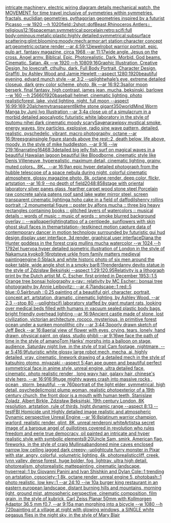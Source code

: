 [intricate machinery, electric wiring diagram details mechanical watch, the MOVEMENT for time travel inclusive of symmetries within symmetries, fractals, euclidian geometries, pythagorian geometries inspired by a futurist Picasso --w 1920 --h 1020](https://www.ebank.nz/aiartgenerator?category=intricate%2520machinery%2C%2520electric%2520wiring%2520diagram%2520details%2520mechanical%2520watch%2C%2520the%2520MOVEMENT%2520for%2520time%2520travel%2520inclusive%2520of%2520symmetries%2520within%2520symmetries%2C%2520fractals%2C%2520euclidian%2520geometries%2C%2520pythagorian%2520geometries%2520inspired%2520by%2520a%2520futurist%2520Picasso%2520--w%25201920%2520--h%25201020)[field::2](https://www.ebank.nz/aiartgenerator?category=field%3A%3A2)[shot::](https://www.ebank.nz/aiartgenerator?category=shot%3A%3A)[dof](https://www.ebank.nz/aiartgenerator?category=dof)[Beast,Rhinoceros,Antlers」](https://www.ebank.nz/aiartgenerator?category=Beast%2CRhinoceros%2CAntlers%E3%80%8D)[religious](https://www.ebank.nz/aiartgenerator?category=religious)[12:16](https://www.ebank.nz/aiartgenerator?category=12%3A16)[spaceman:symmetrical:porcelain:retro:scifi:full body:ominous:metalic:plastic:highly detailed:symmetrical:subsurface scattering:glint:blooming:moody:mech:armor:art station:character concept art:geometric:octane render --ar 4:5](https://www.ebank.nz/aiartgenerator?category=spaceman%3Asymmetrical%3Aporcelain%3Aretro%3Ascifi%3Afull%2520body%3Aominous%3Ametalic%3Aplastic%3Ahighly%2520detailed%3Asymmetrical%3Asubsurface%2520scattering%3Aglint%3Ablooming%3Amoody%3Amech%3Aarmor%3Aart%2520station%3Acharacter%2520concept%2520art%3Ageometric%3Aoctane%2520render%2520--ar%25204%3A5)[9:12](https://www.ebank.nz/aiartgenerator?category=9%3A12)[jewel](https://www.ebank.nz/aiartgenerator?category=jewel)[robot warrior portrait, epic, pulp art, fantasy magazine, circa 1968 --ar 11:17](https://www.ebank.nz/aiartgenerator?category=robot%2520warrior%2520portrait%2C%2520epic%2C%2520pulp%2520art%2C%2520fantasy%2520magazine%2C%2520circa%25201968%2520--ar%252011%3A17)[wide angle. Jesus on the cross. Angel army. Biblical. Epic. Photorealistic. Dark. Morbid. God beams. Cinematic. Satan. 4k —w 1920 —h 1080](https://www.ebank.nz/aiartgenerator?category=wide%2520angle.%2520Jesus%2520on%2520the%2520cross.%2520Angel%2520army.%2520Biblical.%2520Epic.%2520Photorealistic.%2520Dark.%2520Morbid.%2520God%2520beams.%2520Cinematic.%2520Satan.%25204k%2520%E2%80%94w%25201920%2520%E2%80%94h%25201080)[9:16](https://www.ebank.nz/aiartgenerator?category=9%3A16)[Graphic Illustration, Creative Design, hp lovecraft, cthulhu, dark, Full Body Portrait, Character Design, Graffiti, by Ashley Wood and Jamie Hewlett --aspect 1280:1920](https://www.ebank.nz/aiartgenerator?category=Graphic%2520Illustration%2C%2520Creative%2520Design%2C%2520hp%2520lovecraft%2C%2520cthulhu%2C%2520dark%2C%2520Full%2520Body%2520Portrait%2C%2520Character%2520Design%2C%2520Graffiti%2C%2520by%2520Ashley%2520Wood%2520and%2520Jamie%2520Hewlett%2520--aspect%25201280%3A1920)[beautiful evening, edvard munch style --ar 3:2 --uplight](https://www.ebank.nz/aiartgenerator?category=beautiful%2520evening%2C%2520edvard%2520munch%2520style%2520--ar%25203%3A2%2520--uplight)[whale’s eye, extreme detailed closeup, dark grey color scheme, photo, 8k —ar 16:9](https://www.ebank.nz/aiartgenerator?category=whale%E2%80%99s%2520eye%2C%2520extreme%2520detailed%2520closeup%2C%2520dark%2520grey%2520color%2520scheme%2C%2520photo%2C%25208k%2520%E2%80%94ar%252016%3A9)[2:3](https://www.ebank.nz/aiartgenerator?category=2%3A3)[sailor moon berserk, final fantasy, high contrast, james jean, mucha, beksinski, barlowe --w 160 --h 256](https://www.ebank.nz/aiartgenerator?category=sailor%2520moon%2520berserk%2C%2520final%2520fantasy%2C%2520high%2520contrast%2C%2520james%2520jean%2C%2520mucha%2C%2520beksinski%2C%2520barlowe%2520--w%2520160%2520--h%2520256)[60](https://www.ebank.nz/aiartgenerator?category=60)[1920](https://www.ebank.nz/aiartgenerator?category=1920)[baseball helmet, cinematic lighting, photo realistic](https://www.ebank.nz/aiartgenerator?category=baseball%2520helmet%2C%2520cinematic%2520lighting%2C%2520photo%2520realistic)[forest, lake, vivid lighting, night, full moon --aspect 16:9](https://www.ebank.nz/aiartgenerator?category=forest%2C%2520lake%2C%2520vivid%2520lighting%2C%2520night%2C%2520full%2520moon%2520--aspect%252016%3A9)[9:16](https://www.ebank.nz/aiartgenerator?category=9%3A16)[9:20](https://www.ebank.nz/aiartgenerator?category=9%3A20)[alchemy](https://www.ebank.nz/aiartgenerator?category=alchemy)[transparent](https://www.ebank.nz/aiartgenerator?category=transparent)[8k](https://www.ebank.nz/aiartgenerator?category=8k)[the stone gigant](https://www.ebank.nz/aiartgenerator?category=the%2520stone%2520gigant)[350](https://www.ebank.nz/aiartgenerator?category=350)[world](https://www.ebank.nz/aiartgenerator?category=world)[Mind Worm  Manga by Junji Iyo  Illustration --ar 3:4](https://www.ebank.nz/aiartgenerator?category=Mind%2520Worm%2520%2520Manga%2520by%2520Junji%2520Iyo%2520%2520Illustration%2520--ar%25203%3A4)[a close up of a simulacrum in a morbid detailed apocalyptic futuristic white laboratory in the style of tsutomu nihei dark cinematic moody scary](https://www.ebank.nz/aiartgenerator?category=a%2520close%2520up%2520of%2520a%2520simulacrum%2520in%2520a%2520morbid%2520detailed%2520apocalyptic%2520futuristic%2520white%2520laboratory%2520in%2520the%2520style%2520of%2520tsutomu%2520nihei%2520dark%2520cinematic%2520moody%2520scary)[Sayønara](https://www.ebank.nz/aiartgenerator?category=Say%C3%B8nara)[wipsy mystical smoke, energy waves, tiny particles, explosive, radio sine wave pattern, detailed, realistic, pyschedelic, vibrant, macro photography, octane --ar 16:9](https://www.ebank.nz/aiartgenerator?category=wipsy%2520mystical%2520smoke%2C%2520energy%2520waves%2C%2520tiny%2520particles%2C%2520explosive%2C%2520radio%2520sine%2520wave%2520pattern%2C%2520detailed%2C%2520realistic%2C%2520pyschedelic%2C%2520vibrant%2C%2520macro%2520photography%2C%2520octane%2520--ar%252016%3A9)[trees](https://www.ebank.nz/aiartgenerator?category=trees)[grain](https://www.ebank.nz/aiartgenerator?category=grain)[single figure stands above the rest::2, death below, life above, moody, in the style of mike huddleston, --ar 9:16 --iw 2](https://www.ebank.nz/aiartgenerator?category=single%2520figure%2520stands%2520above%2520the%2520rest%3A%3A2%2C%2520death%2520below%2C%2520life%2520above%2C%2520moody%2C%2520in%2520the%2520style%2520of%2520mike%2520huddleston%2C%2520--ar%25209%3A16%2520--iw%25202)[1](https://www.ebank.nz/aiartgenerator?category=1)[](https://www.ebank.nz/aiartgenerator?category=)[9:16](https://www.ebank.nz/aiartgenerator?category=9%3A16)[narrating](https://www.ebank.nz/aiartgenerator?category=narrating)[1646](https://www.ebank.nz/aiartgenerator?category=1646)[8:3](https://www.ebank.nz/aiartgenerator?category=8%3A3)[detailed,](https://www.ebank.nz/aiartgenerator?category=detailed%2C)[big jelly fish surf on magical waves in a beautiful Hawaiian lagoon beautiful like Bloodborne, cinematic style like Denis Villeneuve, hyperealistic, maximum detail, cinematic lighting, grainy, muted colors，8K， --ar 16:9](https://www.ebank.nz/aiartgenerator?category=big%2520jelly%2520fish%2520surf%2520on%2520magical%2520waves%2520in%2520a%2520beautiful%2520Hawaiian%2520lagoon%2520beautiful%2520like%2520Bloodborne%2C%2520cinematic%2520style%2520like%2520Denis%2520Villeneuve%2C%2520hyperealistic%2C%2520maximum%2520detail%2C%2520cinematic%2520lighting%2C%2520grainy%2C%2520muted%2520colors%EF%BC%8C8K%EF%BC%8C%2520--ar%252016%3A9)[an epic hyper detailed photograph from the hubble telescope of a space nebula during night, colorful cinematic atmosphere, glossy magazine photo, 8k, octane render, deep color, flickr, artstation --ar 16:9 --no depth of field](https://www.ebank.nz/aiartgenerator?category=an%2520epic%2520hyper%2520detailed%2520photograph%2520from%2520the%2520hubble%2520telescope%2520of%2520a%2520space%2520nebula%2520during%2520night%2C%2520colorful%2520cinematic%2520atmosphere%2C%2520glossy%2520magazine%2520photo%2C%25208k%2C%2520octane%2520render%2C%2520deep%2520color%2C%2520flickr%2C%2520artstation%2520--ar%252016%3A9%2520--no%2520depth%2520of%2520field)[2048:858](https://www.ebank.nz/aiartgenerator?category=2048%3A858)[stage with oriental laboratory silver panes glass ,fearther carpet wood stone steel Porcelain raw concrete salvia patens roof sand lake water  mirror steel, screen transparent cinematic lighting](https://www.ebank.nz/aiartgenerator?category=stage%2520with%2520oriental%2520laboratory%2520silver%2520panes%2520glass%2520%2Cfearther%2520carpet%2520wood%2520stone%2520steel%2520Porcelain%2520raw%2520concrete%2520salvia%2520patens%2520roof%2520sand%2520lake%2520water%2520%2520mirror%2520steel%2C%2520screen%2520transparent%2520cinematic%2520lighting)[a hoho cake in a field of daffodils](https://www.ebank.nz/aiartgenerator?category=a%2520hoho%2520cake%2520in%2520a%2520field%2520of%2520daffodils)[henry rollins portrait ::2 monumental figure :: poster by alfons mucha :: three big heavy rectangles containing books :: glitched layers of watercolors :: musical details :: words of music :: music of words :: smoke blurred background overlay :: --wallpaper](https://www.ebank.nz/aiartgenerator?category=henry%2520rollins%2520portrait%2520%3A%3A2%2520monumental%2520figure%2520%3A%3A%2520poster%2520by%2520alfons%2520mucha%2520%3A%3A%2520three%2520big%2520heavy%2520rectangles%2520containing%2520books%2520%3A%3A%2520glitched%2520layers%2520of%2520watercolors%2520%3A%3A%2520musical%2520details%2520%3A%3A%2520words%2520of%2520music%2520%3A%3A%2520music%2520of%2520words%2520%3A%3A%2520smoke%2520blurred%2520background%2520overlay%2520%3A%3A%2520--wallpaper)[lighting](https://www.ebank.nz/aiartgenerator?category=lighting)[tattoo of a centipede, sunflowers with skin ghost skull faces in them](https://www.ebank.nz/aiartgenerator?category=tattoo%2520of%2520a%2520centipede%2C%2520sunflowers%2520with%2520skin%2520ghost%2520skull%2520faces%2520in%2520them)[artstation--test](https://www.ebank.nz/aiartgenerator?category=artstation--test)[kinect motion capture data of contemporary dancer in motion technology surrounded by futuristic gui hud design display user interface, 3d render, graphical user interface](https://www.ebank.nz/aiartgenerator?category=kinect%2520motion%2520capture%2520data%2520of%2520contemporary%2520dancer%2520in%2520motion%2520technology%2520surrounded%2520by%2520futuristic%2520gui%2520hud%2520design%2520display%2520user%2520interface%2C%25203d%2520render%2C%2520graphical%2520user%2520interface)[Diana the Hunter goddess in the forest craig mullins mucha watercolor --w 1024 --h 1792](https://www.ebank.nz/aiartgenerator?category=Diana%2520the%2520Hunter%2520goddess%2520in%2520the%2520forest%2520craig%2520mullins%2520mucha%2520watercolor%2520--w%25201024%2520--h%25201792)[el huervo](https://www.ebank.nz/aiartgenerator?category=el%2520huervo)[a hyper detailed isometric illustration of London in the style of Nakamura kyoko](https://www.ebank.nz/aiartgenerator?category=a%2520hyper%2520detailed%2520isometric%2520illustration%2520of%2520London%2520in%2520the%2520style%2520of%2520Nakamura%2520kyoko)[9:16](https://www.ebank.nz/aiartgenerator?category=9%3A16)[rot](https://www.ebank.nz/aiartgenerator?category=rot)[steve urkle from family matters medieval painting](https://www.ebank.nz/aiartgenerator?category=steve%2520urkle%2520from%2520family%2520matters%2520medieval%2520painting)[engine,](https://www.ebank.nz/aiartgenerator?category=engine%2C)[0.5](https://www.ebank.nz/aiartgenerator?category=0.5)[black and white historic photo of six men around the poker table, wide angle shot in a smoky bar](https://www.ebank.nz/aiartgenerator?category=black%2520and%2520white%2520historic%2520photo%2520of%2520six%2520men%2520around%2520the%2520poker%2520table%2C%2520wide%2520angle%2520shot%2520in%2520a%2520smoky%2520bar)[8:11](https://www.ebank.nz/aiartgenerator?category=8%3A11)[render](https://www.ebank.nz/aiartgenerator?category=render)[danny devito statue in the style of Zdzisław Beksiński --aspect 1:2](https://www.ebank.nz/aiartgenerator?category=danny%2520devito%2520statue%2520in%2520the%2520style%2520of%2520Zdzis%C5%82aw%2520Beksi%C5%84ski%2520--aspect%25201%3A2)[9:12](https://www.ebank.nz/aiartgenerator?category=9%3A12)[0.95](https://www.ebank.nz/aiartgenerator?category=0.95)[Relativity is a lithograph print by the Dutch artist M. C. Escher, first printed in December 1953::1.5 Orange tree bonsai holography x-ray:: relativity by MC Escher:: bonsai tree photography by Annie Leibovitz:: --ar 4:7](https://www.ebank.nz/aiartgenerator?category=Relativity%2520is%2520a%2520lithograph%2520print%2520by%2520the%2520Dutch%2520artist%2520M.%2520C.%2520Escher%2C%2520first%2520printed%2520in%2520December%25201953%3A%3A1.5%2520Orange%2520tree%2520bonsai%2520holography%2520x-ray%3A%3A%2520relativity%2520by%2520MC%2520Escher%3A%3A%2520bonsai%2520tree%2520photography%2520by%2520Annie%2520Leibovitz%3A%3A%2520--ar%25204%3A7)[landscape::1 red::5 blue::0.5](https://www.ebank.nz/aiartgenerator?category=landscape%3A%3A1%2520red%3A%3A5%2520blue%3A%3A0.5)[airbrush ::0.25 painting of a beautiful girl, character, portrait, concept art, artstation, dramatic, cinematic lighting, by Ashley Wood. --ar 2:3 --stop 80 --uplight](https://www.ebank.nz/aiartgenerator?category=airbrush%2520%3A%3A0.25%2520painting%2520of%2520a%2520beautiful%2520girl%2C%2520character%2C%2520portrait%2C%2520concept%2520art%2C%2520artstation%2C%2520dramatic%2C%2520cinematic%2520lighting%2C%2520by%2520Ashley%2520Wood.%2520--ar%25202%3A3%2520--stop%252080%2520--uplight)[scifi laboratory staffed by giant mutant rats, looking over medical beds filled with humans in vacuum sealed plastic body bags, bright friendly overhead lighting --ar 16:9](https://www.ebank.nz/aiartgenerator?category=scifi%2520laboratory%2520staffed%2520by%2520giant%2520mutant%2520rats%2C%2520looking%2520over%2520medical%2520beds%2520filled%2520with%2520humans%2520in%2520vacuum%2520sealed%2520plastic%2520body%2520bags%2C%2520bright%2520friendly%2520overhead%2520lighting%2520--ar%252016%3A9)[Ancient castle made of stone, lost civilization, victorian architecture, rococo, mysterious, in primitive forest ocean under a sunken monolithic city --ar 3:4](https://www.ebank.nz/aiartgenerator?category=Ancient%2520castle%2520made%2520of%2520stone%2C%2520lost%2520civilization%2C%2520victorian%2520architecture%2C%2520rococo%2C%2520mysterious%2C%2520in%2520primitive%2520forest%2520ocean%2520under%2520a%2520sunken%2520monolithic%2520city%2520--ar%25203%3A4)[4:3](https://www.ebank.nz/aiartgenerator?category=4%3A3)[poorly drawn sketch of Jeff Beck --ar 16:8](https://www.ebank.nz/aiartgenerator?category=poorly%2520drawn%2520sketch%2520of%2520Jeff%2520Beck%2520--ar%252016%3A8)[aerial view of flower with eyes, crying, tears, lonely, hand drawn, physical paint, on glass, studio ghibli --ar 9:16](https://www.ebank.nz/aiartgenerator?category=aerial%2520view%2520of%2520flower%2520with%2520eyes%2C%2520crying%2C%2520tears%2C%2520lonely%2C%2520hand%2520drawn%2C%2520physical%2520paint%2C%2520on%2520glass%2C%2520studio%2520ghibli%2520--ar%25209%3A16)[we face the path of time in the style of amano](https://www.ebank.nz/aiartgenerator?category=we%2520face%2520the%2520path%2520of%2520time%2520in%2520the%2520style%2520of%2520amano)[Tom Hanks’ morphs into a balloon on stage, audience, Saturday night live, in the style of trail Cam footage, nightmare,  --ar 5:4](https://www.ebank.nz/aiartgenerator?category=Tom%2520Hanks%E2%80%99%2520morphs%2520into%2520a%2520balloon%2520on%2520stage%2C%2520audience%2C%2520Saturday%2520night%2520live%2C%2520in%2520the%2520style%2520of%2520trail%2520Cam%2520footage%2C%2520nightmare%2C%2520%2520--ar%25205%3A4)[16:9](https://www.ebank.nz/aiartgenerator?category=16%3A9)[futuristic white glossy large robot mech, mecha, ai, highly detailed, vray, cinematic, linework drawing of a detailed mech in the style of katsuhiro otomo, miyazaki --aspect 5:4](https://www.ebank.nz/aiartgenerator?category=futuristic%2520white%2520glossy%2520large%2520robot%2520mech%2C%2520mecha%2C%2520ai%2C%2520highly%2520detailed%2C%2520vray%2C%2520cinematic%2C%2520linework%2520drawing%2520of%2520a%2520detailed%2520mech%2520in%2520the%2520style%2520of%2520katsuhiro%2520otomo%2C%2520miyazaki%2520--aspect%25205%3A4)[an ape queen and beautiful perfect symmetrical face in anime style, unreal engine, ultra detailed face, cinematic, photo realistic render , long wavy hair, galaxy hair, chinese's style hero, --ar 16:9](https://www.ebank.nz/aiartgenerator?category=an%2520ape%2520queen%2520and%2520beautiful%2520perfect%2520symmetrical%2520face%2520in%2520anime%2520style%2C%2520unreal%2520engine%2C%2520ultra%2520detailed%2520face%2C%2520cinematic%2C%2520photo%2520realistic%2520render%2520%2C%2520long%2520wavy%2520hair%2C%2520galaxy%2520hair%2C%2520chinese%27s%2520style%2520hero%2C%2520--ar%252016%3A9)[16:9](https://www.ebank.nz/aiartgenerator?category=16%3A9)[huge mighty waves crash into massive rocks , ocean , storm, beautiful,  --w 760](https://www.ebank.nz/aiartgenerator?category=huge%2520mighty%2520waves%2520crash%2520into%2520massive%2520rocks%2520%2C%2520ocean%2520%2C%2520storm%2C%2520beautiful%2C%2520%2520--w%2520760)[portrait of the light elder, symmetrical, high detail, psychedelic](https://www.ebank.nz/aiartgenerator?category=portrait%2520of%2520the%2520light%2520elder%2C%2520symmetrical%2C%2520high%2520detail%2C%2520psychedelic)[moist plump woman, realistic photo](https://www.ebank.nz/aiartgenerator?category=moist%2520plump%2520woman%2C%2520realistic%2520photo)[exterior of a 19th century church, the front door is a mouth with human teeth, Stanislaw Zoladz, Albert Birkle, Zdzisław Beksiński, 19th century London, 8K resolution, artstation, rule of thirds, hight dynamic range --aspect 8:13 --test](https://www.ebank.nz/aiartgenerator?category=exterior%2520of%2520a%252019th%2520century%2520church%2C%2520the%2520front%2520door%2520is%2520a%2520mouth%2520with%2520human%2520teeth%2C%2520Stanislaw%2520Zoladz%2C%2520Albert%2520Birkle%2C%2520Zdzis%C5%82aw%2520Beksi%C5%84ski%2C%252019th%2520century%2520London%2C%25208K%2520resolution%2C%2520artstation%2C%2520rule%2520of%2520thirds%2C%2520hight%2520dynamic%2520range%2520--aspect%25208%3A13%2520--test)[FBI Homicide unit Highly detailed image realistic and atmospheric Dynamic perspective Unreal Engine --ar 16:8](https://www.ebank.nz/aiartgenerator?category=FBI%2520Homicide%2520unit%2520Highly%2520detailed%2520image%2520realistic%2520and%2520atmospheric%2520Dynamic%2520perspective%2520Unreal%2520Engine%2520--ar%252016%3A8)[platinum warrior champion, warlord, realistic render, glint, 8K, unreal render](https://www.ebank.nz/aiartgenerator?category=platinum%2520warrior%2520champion%2C%2520warlord%2C%2520realistic%2520render%2C%2520glint%2C%25208K%2C%2520unreal%2520render)[oni,white](https://www.ebank.nz/aiartgenerator?category=oni%2Cwhite)[Artists](https://www.ebank.nz/aiartgenerator?category=Artists)[a secret image of a baroque angel of guillotines covered in revolution who rules freedom and eerie true democracy, oil painted an intricate and hyper realistic style with symbolic elements](https://www.ebank.nz/aiartgenerator?category=a%2520secret%2520image%2520of%2520a%2520baroque%2520angel%2520of%2520guillotines%2520covered%2520in%2520revolution%2520who%2520rules%2520freedom%2520and%2520eerie%2520true%2520democracy%2C%2520oil%2520painted%2520an%2520intricate%2520and%2520hyper%2520realistic%2520style%2520with%2520symbolic%2520elements)[9:20](https://www.ebank.nz/aiartgenerator?category=9%3A20)[Uncle Sam, smirk, American flag, fireworks, in the style of craig Mullins](https://www.ebank.nz/aiartgenerator?category=Uncle%2520Sam%2C%2520smirk%2C%2520American%2520flag%2C%2520fireworks%2C%2520in%2520the%2520style%2520of%2520craig%2520Mullins)[abandoned mine caves enclosed narrow low ceiling jagged dark creepy](https://www.ebank.nz/aiartgenerator?category=abandoned%2520mine%2520caves%2520enclosed%2520narrow%2520low%2520ceiling%2520jagged%2520dark%2520creepy)[--uplight](https://www.ebank.nz/aiartgenerator?category=--uplight)[cute furry monster in Pixar with star, angry, colorful, volumetric lighting, 4k, photorealistic](https://www.ebank.nz/aiartgenerator?category=cute%2520furry%2520monster%2520in%2520Pixar%2520with%2520star%2C%2520angry%2C%2520colorful%2C%2520volumetric%2520lighting%2C%25204k%2C%2520photorealistic)[cliff, creek, lynn valley, dense forest, huge bolder, fog, lightray, ultra high detail, photorealism, photorealistic mattepainting, cinematic landscape, hyperreal::1 by Giovanni Panini and Ivan Shishkin and Dylan Cole::1 trending on artstation, cgsociety::1 8k, octane render, unreal engine 5, photobash::1 photo realistic, low key::1 --ar 24:10 --iw 10](https://www.ebank.nz/aiartgenerator?category=cliff%2C%2520creek%2C%2520lynn%2520valley%2C%2520dense%2520forest%2C%2520huge%2520bolder%2C%2520fog%2C%2520lightray%2C%2520ultra%2520high%2520detail%2C%2520photorealism%2C%2520photorealistic%2520mattepainting%2C%2520cinematic%2520landscape%2C%2520hyperreal%3A%3A1%2520by%2520Giovanni%2520Panini%2520and%2520Ivan%2520Shishkin%2520and%2520Dylan%2520Cole%3A%3A1%2520trending%2520on%2520artstation%2C%2520cgsociety%3A%3A1%25208k%2C%2520octane%2520render%2C%2520unreal%2520engine%25205%2C%2520photobash%3A%3A1%2520photo%2520realistic%2C%2520low%2520key%3A%3A1%2520--ar%252024%3A10%2520--iw%252010)[a burger king restaurant in an eastern european landscape, distant burning hills and mountains, morning light, ground mist, atmospheric perspective, cinematic composition, film grain, in the style of kubrick, Carl Zeiss Planar 50mm with Kollmorgen Adaptor 36.5 mm f0.7, --ar 9:15](https://www.ebank.nz/aiartgenerator?category=a%2520burger%2520king%2520restaurant%2520in%2520an%2520eastern%2520european%2520landscape%2C%2520distant%2520burning%2520hills%2520and%2520mountains%2C%2520morning%2520light%2C%2520ground%2520mist%2C%2520atmospheric%2520perspective%2C%2520cinematic%2520composition%2C%2520film%2520grain%2C%2520in%2520the%2520style%2520of%2520kubrick%2C%2520Carl%2520Zeiss%2520Planar%252050mm%2520with%2520Kollmorgen%2520Adaptor%252036.5%2520mm%2520f0.7%2C%2520--ar%25209%3A15)[a man morphing into a bicycle --w 1080 --h 720](https://www.ebank.nz/aiartgenerator?category=a%2520man%2520morphing%2520into%2520a%2520bicycle%2520--w%25201080%2520--h%2520720)[painting of a village at night with glowing windows, a SINGLE white pegasus flies in the night sky, in the style of Mary Blair](https://www.ebank.nz/aiartgenerator?category=painting%2520of%2520a%2520village%2520at%2520night%2520with%2520glowing%2520windows%2C%2520a%2520SINGLE%2520white%2520pegasus%2520flies%2520in%2520the%2520night%2520sky%2C%2520in%2520the%2520style%2520of%2520Mary%2520Blair)